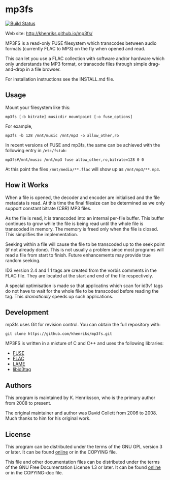 mp3fs
=====

[![Build Status](https://travis-ci.org/khenriks/mp3fs.svg?branch=master)](https://travis-ci.org/khenriks/mp3fs)

Web site: http://khenriks.github.io/mp3fs/

MP3FS is a read-only FUSE filesystem which transcodes between audio
formats (currently FLAC to MP3) on the fly when opened and read.

This can let you use a FLAC collection with software and/or hardware which
only understands the MP3 format, or transcode files through simple
drag-and-drop in a file browser.

For installation instructions see the INSTALL.md file.

Usage
-----

Mount your filesystem like this:

    mp3fs [-b bitrate] musicdir mountpoint [-o fuse_options]

For example,

    mp3fs -b 128 /mnt/music /mnt/mp3 -o allow_other,ro

In recent versions of FUSE and mp3fs, the same can be achieved with the
following entry in `/etc/fstab`:

    mp3fs#/mnt/music /mnt/mp3 fuse allow_other,ro,bitrate=128 0 0

At this point the files `/mnt/media/**.flac` will show up as
`/mnt/mp3/**.mp3`.

How it Works
------------

When a file is opened, the decoder and encoder are initialised and
the file metadata is read. At this time the final filesize can be
determined as we only support constant bitrate (CBR) MP3 files.

As the file is read, it is transcoded into an internal per-file
buffer. This buffer continues to grow while the file is being read
until the whole file is transcoded in memory. The memory is freed
only when the file is closed. This simplifies the implementation.

Seeking within a file will cause the file to be transcoded up to the
seek point (if not already done). This is not usually a problem
since most programs will read a file from start to finish. Future
enhancements may provide true random seeking.

ID3 version 2.4 and 1.1 tags are created from the vorbis comments in
the FLAC file. They are located at the start and end of the file
respectively.

A special optimisation is made so that applicatins which scan for
id3v1 tags do not have to wait for the whole file to be transcoded
before reading the tag. This *dramatically* speeds up such
applications.

Development
-----------

mp3fs uses Git for revision control. You can obtain the full repository
with:

    git clone https://github.com/khenriks/mp3fs.git

MP3FS is written in a mixture of C and C++ and uses the following libraries:

* [FUSE](http://fuse.sourceforge.net/)
* [FLAC](http://flac.sourceforge.net/)
* [LAME](http://lame.sourceforge.net/)
* [libid3tag](http://www.underbit.com/products/mad/)

Authors
-------

This program is maintained by K. Henriksson, who is the primary author
from 2008 to present.

The original maintainer and author was David Collett from 2006 to 2008.
Much thanks to him for his original work.

License
-------

This program can be distributed under the terms of the GNU GPL version 3
or later. It can be found [online](http://www.gnu.org/licenses/gpl-3.0.html)
or in the COPYING file.

This file and other documentation files can be distributed under the terms of
the GNU Free Documentation License 1.3 or later. It can be found
[online](http://www.gnu.org/licenses/fdl-1.3.html) or in the COPYING-doc file.
